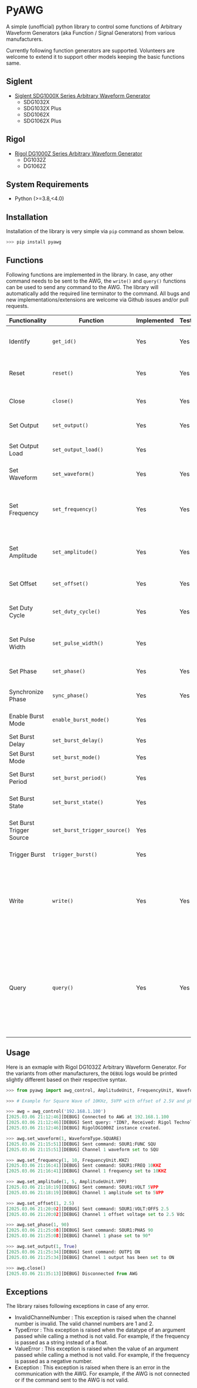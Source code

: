 # PyAWG

A simple (unofficial) python library to control some functions of Arbitrary Waveform Generators (aka Function / Signal Generators) from various manufacturers.

Currently following function generators are supported. Volunteers are welcome to extend it to support other models keeping the basic functions same.

## Siglent
- [Siglent SDG1000X Series Arbitrary Waveform Generator](https://www.siglenteu.com/download/8715/?tmstv=1740404771) 
  - SDG1032X
  - SDG1032X Plus
  - SDG1062X
  - SDG1062X Plus

## Rigol
- [Rigol DG1000Z Series Arbitrary Waveform Generator](https://www.batronix.com/pdf/Rigol/ProgrammingGuide/DG1000Z_ProgrammingGuide_EN.pdf)
  - DG1032Z
  - DG1062Z

## System Requirements

- Python (>=3.8,<4.0)

## Installation

Installation of the library is very simple via `pip` command as shown below.

```python
>>> pip install pyawg
```

## Functions

Following functions are implemented in the library. In case, any other command needs to be sent to the AWG, the `write()` and `query()` functions can be used to send any command 
to the AWG. The library will automatically add the required line terminator to the command. All bugs and new implementations/extensions are welcome via Github issues and/or pull 
requests.

| Functionality            | Function                     | Implemented | Tested | Description                                                                                                                          | 
|--------------------------|------------------------------|-------------|--------|--------------------------------------------------------------------------------------------------------------------------------------|
| Identify                 | `get_id()`                   | Yes         | Yes    | Get the ID of the connected AWG.                                                                                                     |
| Reset                    | `reset()`                    | Yes         | Yes    | Reset the AWG to system defaults.                                                                                                    |
| Close                    | `close()`                    | Yes         | Yes    | Close the connection to the AWG.                                                                                                     |
| Set Output               | `set_output()`               | Yes         | Yes    | Enables or disables the output.                                                                                                      |
| Set Output Load          | `set_output_load()`          | Yes         |        | Set the output load impedance.                                                                                                       |
| Set Waveform             | `set_waveform()`             | Yes         | Yes    | Set the waveform type.                                                                                                               |
| Set Frequency            | `set_frequency()`            | Yes         | Yes    | Set the frequency of the waveform in Hz, KHz, MHz.                                                                                   |
| Set Amplitude            | `set_amplitude()`            | Yes         | Yes    | Set the amplitude of the waveform in Vpp.                                                                                            |
| Set Offset               | `set_offset()`               | Yes         | Yes    | Set the offset voltage in Vdc.                                                                                                       |
| Set Duty Cycle           | `set_duty_cycle()`           | Yes         | Yes    | Set the duty cycle of the waveform in percentage.                                                                                    |
| Set Pulse Width          | `set_pulse_width()`          | Yes         |        | Set the pulse width of the waveform in seconds.                                                                                      |
| Set Phase                | `set_phase()`                | Yes         | Yes    | Set the phase shift in degrees.                                                                                                      |
| Synchronize Phase        | `sync_phase()`               | Yes         | Yes    | Synchronize the phase of the channels.                                                                                               |
| Enable Burst Mode        | `enable_burst_mode()`        | Yes         |        | Enable or disable burst mode.                                                                                                        |
| Set Burst Delay          | `set_burst_delay()`          | Yes         |        | Set the burst delay.                                                                                                                 |
| Set Burst Mode           | `set_burst_mode()`           | Yes         |        | Set the burst mode.                                                                                                                  |
| Set Burst Period         | `set_burst_period()`         | Yes         |        | Set the period of the burst.                                                                                                         |
| Set Burst State          | `set_burst_state()`          | Yes         |        | Turns the burst mode ON or OFF.                                                                                                      |
| Set Burst Trigger Source | `set_burst_trigger_source()` | Yes         |        | Set the trigger source for burst mode.                                                                                               |
| Trigger Burst            | `trigger_burst()`            | Yes         |        | Trigger the burst.                                                                                                                   |
| Write                    | `write()`                    | Yes         | Yes    | Write any documented command to the AWG. Please refer official programming guide for your instrument.                                |
| Query                    | `query()`                    | Yes         | Yes    | Query any documented command and retrieve the information from the AWG. Please refer official programming guide for your instrument. |


## Usage

Here is an exmaple with Rigol DG1032Z Arbitrary Waveform Generator. For the variants from other manufacturers, the `DEBUG` logs would be printed slightly different based on their 
respective syntax. 

```python
>>> from pyawg import awg_control, AmplitudeUnit, FrequencyUnit, WaveformType

>>> # Example for Square Wave of 10KHz, 5VPP with offset of 2.5V and phase shift of 90°

>>> awg = awg_control('192.168.1.100')
[2025.03.06 21:12:46][DEBUG] Connected to AWG at 192.168.1.100
[2025.03.06 21:12:46][DEBUG] Sent query: *IDN?, Received: Rigol Technologies,DG1032Z,DG1ZA2012604407,03.01.12  
[2025.03.06 21:12:46][DEBUG] RigolDG1000Z instance created.

>>> awg.set_waveform(1, WaveformType.SQUARE)
[2025.03.06 21:15:51][DEBUG] Sent command: SOUR1:FUNC SQU
[2025.03.06 21:15:51][DEBUG] Channel 1 waveform set to SQU

>>> awg.set_frequency(1, 10, FrequencyUnit.KHZ)
[2025.03.06 21:16:41][DEBUG] Sent command: SOUR1:FREQ 10KHZ
[2025.03.06 21:16:41][DEBUG] Channel 1 frequency set to 10KHZ

>>> awg.set_amplitude(1, 5, AmplitudeUnit.VPP)
[2025.03.06 21:18:19][DEBUG] Sent command: SOUR1:VOLT 5VPP
[2025.03.06 21:18:19][DEBUG] Channel 1 amplitude set to 5VPP

>>> awg.set_offset(1, 2.5)
[2025.03.06 21:20:02][DEBUG] Sent command: SOUR1:VOLT:OFFS 2.5
[2025.03.06 21:20:02][DEBUG] Channel 1 offset voltage set to 2.5 Vdc

>>> awg.set_phase(1, 90)
[2025.03.06 21:25:08][DEBUG] Sent command: SOUR1:PHAS 90
[2025.03.06 21:25:08][DEBUG] Channel 1 phase set to 90°

>>> awg.set_output(1, True)
[2025.03.06 21:25:34][DEBUG] Sent command: OUTP1 ON
[2025.03.06 21:25:34][DEBUG] Channel 1 output has been set to ON

>>> awg.close()
[2025.03.06 21:35:13][DEBUG] Disconnected from AWG
```


## Exceptions 

The library raises following exceptions in case of any error.

* InvalidChannelNumber : This exception is raised when the channel number is invalid. The valid channel numbers are 1 and 2.
* TypeError : This exception is raised when the datatype of an argument passed while calling a method is not valid. For example, if the frequency is passed as a string instead of a float.
* ValueError : This exception is raised when the value of an argument passed while calling a method is not valid. For example, if the frequency is passed as a negative number.
* Exception : This exception is raised when there is an error in the communication with the AWG. For example, if the AWG is not connected or if the command sent to the AWG is not valid.
